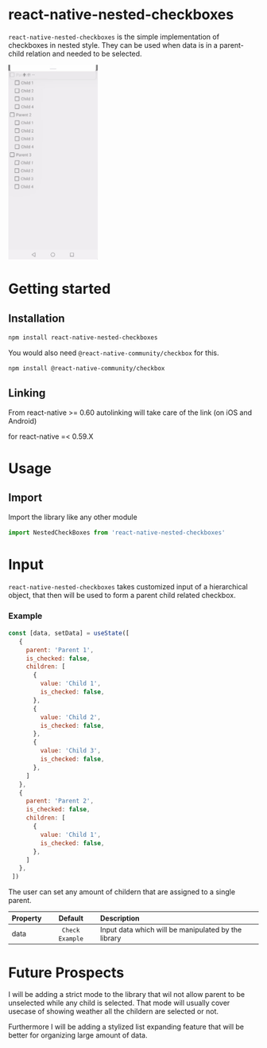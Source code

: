 # react-native-nested-checkboxes

`react-native-nested-checkboxes` is the simple implementation of checkboxes in nested style. They can be used when data is in a parent-child relation and needed to be selected.

<img src="https://raw.githubusercontent.com/gagtic/NestedCheckBox/master/preview/nested_checbox.gif" width="180">

# Getting started
## Installation
```bash
npm install react-native-nested-checkboxes
```
You would also need `@react-native-community/checkbox` for this.
```bash
npm install @react-native-community/checkbox
```

## Linking
From react-native >= 0.60 autolinking will take care of the link (on iOS and Android)

for react-native =< 0.59.X

# Usage
## Import
Import the library like any other module
```javascript
import NestedCheckBoxes from 'react-native-nested-checkboxes'
```
# Input
`react-native-nested-checkboxes` takes customized input of a hierarchical object, that then will be used to form a parent child related checkbox. 
 ### Example
 ```javascript
const [data, setData] = useState([
    {
      parent: 'Parent 1',
      is_checked: false,
      children: [
        {
          value: 'Child 1',
          is_checked: false,
        },
        {
          value: 'Child 2',
          is_checked: false,
        },
        {
          value: 'Child 3',
          is_checked: false,
        },
      ]
    },
    {
      parent: 'Parent 2',
      is_checked: false,
      children: [
        {
          value: 'Child 1',
          is_checked: false,
        },
      ]
    },
  ])
 ```
 The user can set any amount of childern that are assigned to a single parent.
 
| Property        | Default           | Description  |
| -------------   |:-------------:    | :-----       |
| data            | `Check Example`   | Input data which will be manipulated by the library        |

# Future Prospects
I will be adding a strict mode to the library that wil not allow parent to be unselected while any child is selected. That mode will usually cover usecase of showing weather all the childern are selected or not.

Furthermore I will be adding a stylized list expanding feature that will be better for organizing large amount of data.